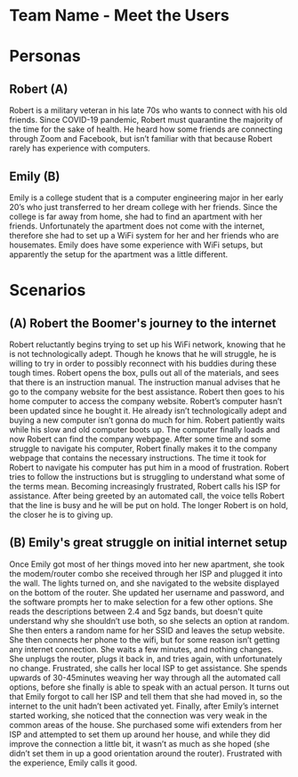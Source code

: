 # Team Name - Meet the Users

# Personas

## Robert (A)

Robert is a military veteran in his late 70s who wants to connect with his old friends. Since COVID-19 pandemic, Robert must quarantine the majority of the time for the sake of health. He heard how some friends are connecting through Zoom and Facebook, but isn’t familiar with that because Robert rarely has experience with computers.

## Emily (B)

Emily is a college student that is a computer engineering major in her early 20’s who just transferred to her dream college with her friends. Since the college is far away from home, she had to find an apartment with her friends. Unfortunately the apartment does not come with the internet, therefore she had to set up a WiFi system for her and her friends who are housemates. Emily does have some experience with WiFi setups, but apparently the setup for the apartment was a little different.

# Scenarios

## (A) Robert the Boomer's journey to the internet

Robert reluctantly begins trying to set up his WiFi network, knowing that he is not technologically adept. Though he knows that he will struggle, he is willing to try in order to possibly reconnect with his buddies during these tough times. Robert opens the box, pulls out all of the materials, and sees that there is an instruction manual. The instruction manual advises that he go to the company website for the best assistance. Robert then goes to his home computer to access the company website. Robert’s computer hasn’t been updated since he bought it. He already isn’t technologically adept and buying a new computer isn’t gonna do much for him. Robert patiently waits while his slow and old computer boots up. The computer finally loads and now Robert can find the company webpage. After some time and some struggle to navigate his computer, Robert finally makes it to the company webpage that contains the necessary instructions. The time it took for Robert to navigate his computer has put him in a mood of frustration. Robert tries to follow the instructions but is struggling to understand what some of the terms mean. Becoming increasingly frustrated, Robert calls his ISP for assistance. After being greeted by an automated call, the voice tells Robert that the line is busy and he will be put on hold. The longer Robert is on hold, the closer he is to giving up.

## (B) Emily's great struggle on initial internet setup

Once Emily got most of her things moved into her new apartment, she took the modem/router combo she received through her ISP and plugged it into the wall. The lights turned on, and she navigated to the website displayed on the bottom of the router. She updated her username and password, and the software prompts her to make selection for a few other options. She reads the descriptions between 2.4 and 5gz bands, but doesn't quite understand why she shouldn’t use both, so she selects an option at random. She then enters a random name for her SSID and leaves the setup website. She then connects her phone to the wifi, but for some reason isn’t getting any internet connection. She waits a few minutes, and nothing changes. She unplugs the router, plugs it back in, and tries again, with unfortunately no change. Frustrated, she calls her local ISP to get assistance. She spends upwards of 30-45minutes weaving her way through all the automated call options, before she finally is able to speak with an actual person. It turns out that Emily forgot to call her ISP and tell them that she had moved in, so the internet to the unit hadn’t been activated yet. Finally, after Emily’s internet started working, she noticed that the connection was very weak in the common areas of the house. She purchased some wifi extenders from her ISP and attempted to set them up around her house, and while they did improve the connection a little bit, it wasn’t as much as she hoped (she didn’t set them in up a good orientation around the router). Frustrated with the experience, Emily calls it good.
